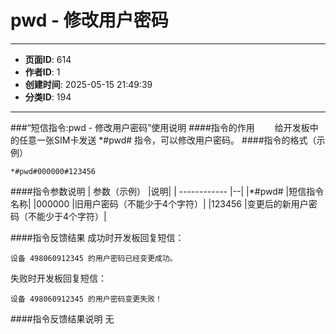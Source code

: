 # pwd - 修改用户密码

---
- **页面ID**: 614
- **作者ID**: 1
- **创建时间**: 2025-05-15 21:49:39
- **分类ID**: 194
---

###“短信指令:pwd - 修改用户密码”使用说明
####指令的作用
　　给开发板中的任意一张SIM卡发送 *#pwd# 指令，可以修改用户密码。
####指令的格式（示例）
```
*#pwd#000000#123456
```
####指令参数说明
 | 参数（示例） |说明|
| ------------  |--|
|*#pwd#   |短信指令名称|
|000000 |旧用户密码（不能少于4个字符）|
|123456 |变更后的新用户密码（不能少于4个字符）|

####指令反馈结果
成功时开发板回复短信：
```
设备 498060912345 的用户密码已经变更成功。
```

失败时开发板回复短信：
```
设备 498060912345 的用户密码变更失败！
```

####指令反馈结果说明
无



